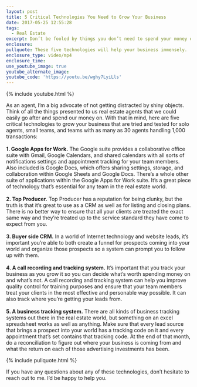 ```yaml
---
layout: post
title: 5 Critical Technologies You Need to Grow Your Business
date: 2017-05-25 12:55:28
tags:
  - Real Estate
excerpt: Don’t be fooled by things you don’t need to spend your money on—here are five technologies that are essential to helping your business grow.
enclosure:
pullquote: These five technologies will help your business immensely.
enclosure_type: video/mp4
enclosure_time:
use_youtube_image: true
youtube_alternate_image:
youtube_code: 'https://youtu.be/wghy7LyiLls'
---
```



{% include youtube.html %}

As an agent, I’m a big advocate of not getting distracted by shiny objects. Think of all the things presented to us real estate agents that we could easily go after and spend our money on. With that in mind, here are five critical technologies to grow your business that are tried and tested for solo agents, small teams, and teams with as many as 30 agents handling 1,000 transactions:
<br>
<br>**1. Google Apps for Work.** The Google suite provides a collaborative office suite with Gmail, Google Calendars, and shared calendars with all sorts of notifications settings and appointment tracking for your team members. Also included is Google Docs, which offers sharing settings, storage, and collaboration within Google Sheets and Google Docs. There’s a whole other suite of applications within the Google Apps for Work suite. It’s a great piece of technology that’s essential for any team in the real estate world.
<br>
<br>**2. Top Producer.** Top Producer has a reputation for being clunky, but the truth is that it’s great to use as a CRM as well as for listing and closing plans. There is no better way to ensure that all your clients are treated the exact same way and they’re treated up to the service standard they have come to expect from you.
<br>
<br>**3. Buyer side CRM.** In a world of Internet technology and website leads, it’s important you’re able to both create a funnel for prospects coming into your world and organize those prospects so a system can prompt you to follow up with them.
<br>
<br>**4. A call recording and tracking system.** It’s important that you track your business as you grow it so you can decide what’s worth spending money on and what’s not. A call recording and tracking system can help you improve quality control for training purposes and ensure that your team members treat your clients in the most effective and personable way possible. It can also track where you’re getting your leads from.
<br>
<br>**5. A business tracking system.** There are all kinds of business tracking systems out there in the real estate world, but something on an excel spreadsheet works as well as anything. Make sure that every lead source that brings a prospect into your world has a tracking code on it and every appointment that’s set contains that tracking code. At the end of that month, do a reconciliation to figure out where your business is coming from and what the return on each of those advertising investments has been.

{% include pullquote.html %}

If you have any questions about any of these technologies, don’t hesitate to reach out to me. I’d be happy to help you.